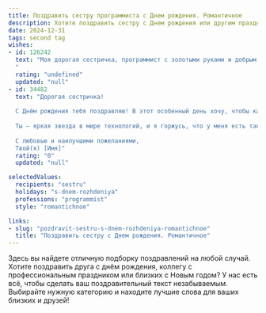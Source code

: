 ```yaml
---
title: Поздравить сестру программиста c Днем рождения. Романтичное
description: Хотите поздравить сестру c Днем рождения или другим праздником? Наш ИИ создаст незабываемое поздравление, а вы обязательно выделитесь среди других.  
date: 2024-12-31
tags: second tag
wishes:
- id: 126242
  text: "Моя дорогая сестричка, программист с золотыми руками и добрым сердцем!  В этот чудесный день рождения я хочу пожелать тебе, чтобы твой код жизни был полон любви, счастья и ярких, незабываемых моментов. Пусть каждый день будет  для тебя новым, интересным проектом, а результаты твоих трудов всегда будут радовать и вдохновлять. Пусть твоя жизнь будет написана на языке счастья, а  компилятор судьбы всегда будет на твоей стороне!  Любимая, я бесконечно люблю тебя и ценю! С днём рождения!
  "
  rating: "undefined"
  updated: "null"
- id: 34482
  text: "Дорогая сестричка!
  
  С Днём рождения тебя поздравляю! В этот особенный день хочу, чтобы каждый код, который ты пишешь, был не только идеален, но и наполнял твою жизнь радостью и счастьем. Пусть алгоритмы счастья легко осуществляются, а каждый твой проект приносит удачу и вдохновение.
  
  Ты — яркая звезда в мире технологий, и я горжусь, что у меня есть такая талантливая и умная сестра. Желаю тебе невероятных свершений, удачных запусков и безграничного вдохновения. Пусть любовь и гармония всегда сопутствуют тебе, как надёжные библиотеки в жизни программиста.
  
  С любовью и наилучшими пожеланиями,
  Твой(я) [Имя]"
  rating: "0"
  updated: "null"

selectedValues:
  recipients: "sestru"
  holidays: "s-dnem-rozhdeniya"
  professions: "programmist"
  style: "romantichnoe"

links:
- slug: "pozdravit-sestru-s-dnem-rozhdeniya-romantichnoe"
  title: "Поздравить сестру c Днем рождения. Романтичное"
---
```


Здесь вы найдете отличную подборку поздравлений на любой случай. 
Хотите поздравить друга с днём рождения, коллегу с профессиональным праздником или близких с Новым годом? У нас есть всё, чтобы сделать ваш поздравительный текст незабываемым. Выбирайте нужную категорию и находите лучшие слова для ваших близких и друзей!
